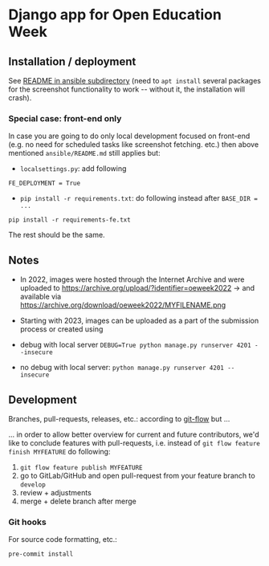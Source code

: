 # Django app for Open Education Week

## Installation / deployment

See [README in ansible subdirectory](ansible/README.md) (need to `apt install` several packages for the screenshot functionality to work -- without it, the installation will crash).

### Special case: front-end only

In case you are going to do only local development focused on front-end (e.g. no need for scheduled tasks like screenshot fetching. etc.)
then above mentioned `ansible/README.md` still applies but:

* `localsettings.py`: add following

```
FE_DEPLOYMENT = True
```

* `pip install -r requirements.txt`: do following instead after `BASE_DIR = ...`

```
pip install -r requirements-fe.txt
```

The rest should be the same.

## Notes

* In 2022, images were hosted through the Internet Archive and were uploaded to https://archive.org/upload/?identifier=oeweek2022 -> and available via https://archive.org/download/oeweek2022/MYFILENAME.png

* Starting with 2023, images can be uploaded as a part of the submission process or created using

* debug with local server ```DEBUG=True python manage.py runserver 4201 --insecure```

* no debug with local server: ```python manage.py runserver 4201 --insecure```

## Development

Branches, pull-requests, releases, etc.: according to [git-flow](http://danielkummer.github.io/git-flow-cheatsheet/) but ...

... in order to allow better overview for current and future contributors, we'd like to conclude features with pull-requests,
i.e. instead of `git flow feature finish MYFEATURE` do following:

1. `git flow feature publish MYFEATURE`
2. go to GitLab/GitHub and open pull-request from your feature branch to `develop`
3. review + adjustments
4. merge + delete branch after merge

### Git hooks

For source code formatting, etc.:

`pre-commit install`

